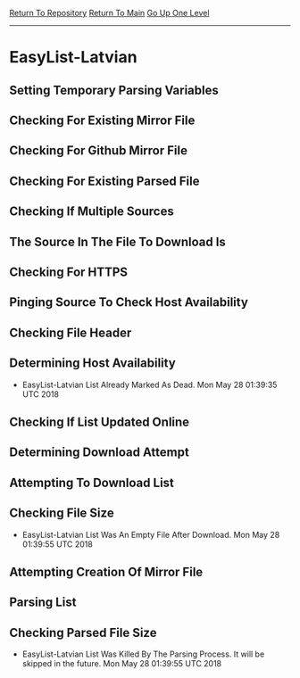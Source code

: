 [Return To Repository](https://github.com/deathbybandaid/piholeparser/)
[Return To Main](https://github.com/deathbybandaid/piholeparser/blob/master/RecentRunLogs/Mainlog.md)
[Go Up One Level](https://github.com/deathbybandaid/piholeparser/blob/master/RecentRunLogs/TopLevelScripts/30-Processing-External-Blacklists.md)
____________________________________
# EasyList-Latvian
## Setting Temporary Parsing Variables
## Checking For Existing Mirror File
## Checking For Github Mirror File
## Checking For Existing Parsed File
## Checking If Multiple Sources
## The Source In The File To Download Is
## Checking For HTTPS
## Pinging Source To Check Host Availability
## Checking File Header
## Determining Host Availability
* EasyList-Latvian List Already Marked As Dead. Mon May 28 01:39:35 UTC 2018
## Checking If List Updated Online
## Determining Download Attempt
## Attempting To Download List
## Checking File Size
* EasyList-Latvian List Was An Empty File After Download. Mon May 28 01:39:55 UTC 2018
## Attempting Creation Of Mirror File
## Parsing List
## Checking Parsed File Size
* EasyList-Latvian List Was Killed By The Parsing Process. It will be skipped in the future. Mon May 28 01:39:55 UTC 2018
